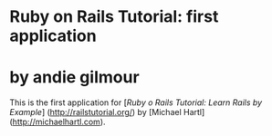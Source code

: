 # Ruby on Rails Tutorial: first application
# by andie gilmour
This is the first application for
[*Ruby o Rails Tutorial: Learn Rails by Example*] (http://railstutorial.org/) by [Michael Hartl] (http://michaelhartl.com).

